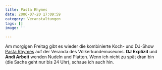 ```yaml
---
title: Pasta Rhymes
date: 2006-07-20 17:09:59
category: Veranstaltungen
tags: []
image: ''

---
```


Am morgigen Freitag gibt es wieder die kombinierte Koch- und DJ-Show [Pasta Rhymes](http://www.58beats.com/58beats/dates.php) auf der Veranda des Völkerkundemuseums. **DJ Explizit** und **Andi Arbeit** wenden Nudeln und Platten. Wenn ich nicht zu spät dran bin (die Sache geht nur bis 24 Uhr), schaue ich auch hin.
